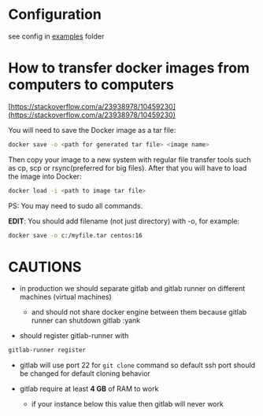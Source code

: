 # Configuration

see config in [examples](./examples/) folder

# How to transfer docker images from computers to computers

[https://stackoverflow.com/a/23938978/10459230](https://stackoverflow.com/a/23938978/10459230)

You will need to save the Docker image as a tar file:

```bash
docker save -o <path for generated tar file> <image name>
```

Then copy your image to a new system with regular file transfer tools such as cp, scp or rsync(preferred for big files). After that you will have to load the image into Docker:

```bash
docker load -i <path to image tar file>
```

PS: You may need to sudo all commands.

**EDIT**: You should add filename (not just directory) with -o, for example:

```bash
docker save -o c:/myfile.tar centos:16
```

# **CAUTIONS**

- in production we should separate gitlab and gitlab runner on different machines (virtual machines)

  - and should not share docker engine between them because gitlab runner can shutdown gitlab :yank

- should register gitlab-runner with

```bash
gitlab-runner register
```

- gitlab will use port 22 for `git clone` command so default ssh port should be changed for default cloning behavior

- gitlab require at least **4 GB** of RAM to work
  - if your instance below this value then gitlab will never work
